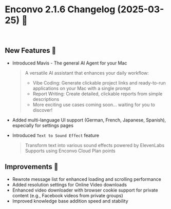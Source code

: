 # Enconvo 2.1.6 Changelog (2025-03-25) 🚀

<br/>

## New Features 🎉

- Introduced Mavis - The general AI Agent for your Mac
  > A versatile AI assistant that enhances your daily workflow:
  > - Vibe Coding: Generate clickable project links and ready-to-run applications on your Mac with a single prompt
  > - Report Writing: Create detailed, clickable reports from simple descriptions
  > - More exciting use cases coming soon... waiting for you to discover!

- Added multi-language UI support (German, French, Japanese, Spanish), especially for settings pages

- Introduced `Text to Sound Effect` feature
  > Transform text into various sound effects powered by ElevenLabs
  > Supports using Enconvo Cloud Plan points 

## Improvements 🔧

- Rewrote message list for enhanced loading and scrolling performance
- Added resolution settings for Online Video downloads
- Enhanced video downloader with browser cookie support for private content (e.g., Facebook videos from private groups)
- Improved knowledge base addition speed and stability
